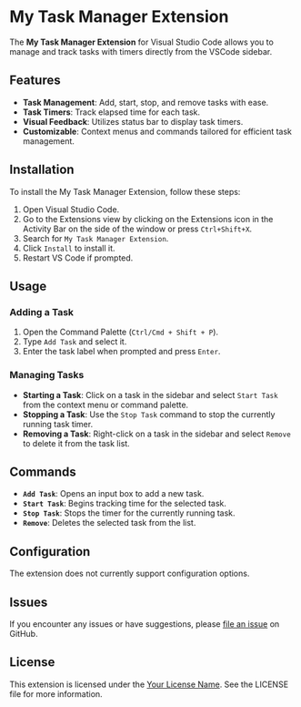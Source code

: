 # My Task Manager Extension

The **My Task Manager Extension** for Visual Studio Code allows you to manage and track tasks with timers directly from the VSCode sidebar.

## Features

- **Task Management**: Add, start, stop, and remove tasks with ease.
- **Task Timers**: Track elapsed time for each task.
- **Visual Feedback**: Utilizes status bar to display task timers.
- **Customizable**: Context menus and commands tailored for efficient task management.

## Installation

To install the My Task Manager Extension, follow these steps:

1. Open Visual Studio Code.
2. Go to the Extensions view by clicking on the Extensions icon in the Activity Bar on the side of the window or press `Ctrl+Shift+X`.
3. Search for `My Task Manager Extension`.
4. Click `Install` to install it.
5. Restart VS Code if prompted.

## Usage

### Adding a Task

1. Open the Command Palette (`Ctrl/Cmd + Shift + P`).
2. Type `Add Task` and select it.
3. Enter the task label when prompted and press `Enter`.

### Managing Tasks

- **Starting a Task**: Click on a task in the sidebar and select `Start Task` from the context menu or command palette.
- **Stopping a Task**: Use the `Stop Task` command to stop the currently running task timer.
- **Removing a Task**: Right-click on a task in the sidebar and select `Remove` to delete it from the task list.

## Commands

- **`Add Task`**: Opens an input box to add a new task.
- **`Start Task`**: Begins tracking time for the selected task.
- **`Stop Task`**: Stops the timer for the currently running task.
- **`Remove`**: Deletes the selected task from the list.

## Configuration

The extension does not currently support configuration options.

## Issues

If you encounter any issues or have suggestions, please [file an issue](link-to-issues) on GitHub.

## License

This extension is licensed under the [Your License Name](link-to-license). See the LICENSE file for more information.
